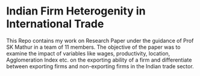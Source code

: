 # Indian Firm Heterogenity in International Trade
This Repo contains my work on Research Paper under the guidance of Prof SK Mathur in a team of 11 members. The objective of the paper was to examine the impact of variables like wages, productivity, location, Agglomeration Index etc. on the exporting ability of a firm and differentiate between exporting firms and non-exporting firms in the Indian trade sector.
